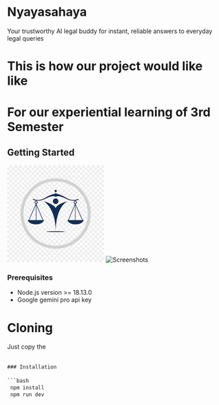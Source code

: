 # Nyayasahaya

Your trustworthy AI legal buddy for instant, reliable answers to everyday legal queries


# This is  how our  project would like like 
# For our experiential learning of 3rd Semester 

## Getting Started 
![Home](src/assets/nyaya.png)
![Screenshots](src/assets/)

### Prerequisites

- Node.js version >= 18.13.0
- Google gemini pro api key


# Cloning 
Just copy the   
```

### Installation

```bash 
 npm install
 npm run dev
 ```




